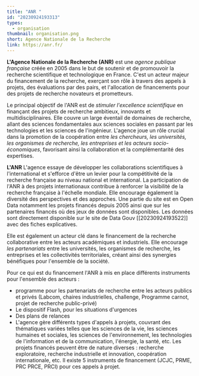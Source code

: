 ```yaml
---
title: "ANR "
id: "20230924193313"
types:
  - organisation
thumbnail: organisation.png
short: Agence Nationale de la Recherche
link: https://anr.fr/
---
```


**L'Agence Nationale de la Recherche (ANR)** est une *agence publique française* créée en 2005 dans le but de soutenir et de promouvoir la recherche scientifique et technologique en France. C'est un acteur majeur du financement de la recherche, exerçant son rôle à travers des appels à projets, des évaluations par des pairs, et l'allocation de financements pour des projets de recherche novateurs et prometteurs.

Le principal objectif de l'ANR est de *stimuler l'excellence scientifique* en finançant des projets de recherche ambitieux, innovants et multidisciplinaires. Elle couvre un large éventail de domaines de recherche, allant des sciences fondamentales aux sciences sociales en passant par les technologies et les sciences de l'ingénieur. L'agence joue un rôle crucial dans la promotion de la coopération entre *les chercheurs, les universités, les organismes de recherche, les entreprises et les acteurs socio-économiques*, favorisant ainsi la collaboration et la complémentarité des expertises.

**L'ANR** L'agence essaye de développer les collaborations scientifiques à l'international et s'efforce d'être un levier pour la compétitivité de la recherche française au niveau national et international. La participation de l'ANR à des projets internationaux contribue à renforcer la visibilité de la recherche française à l'échelle mondiale. Elle encourage également la diversité des perspectives et des approches. Une partie du site est en Open Data notamment les projets financés depuis 2005 ainsi que sur les partenaires financés où des jeux de données sont disponibles. Les données sont directement disponible sur le site de Data Gouv [[20230924193522]] avec des fiches explicatives. 

Elle est également un acteur clé dans le financement de la recherche collaborative entre les acteurs académiques et industriels. Elle encourage *les partenariats* entre les universités, les organismes de recherche, les entreprises et les collectivités territoriales, créant ainsi des synergies bénéfiques pour l'ensemble de la société.

Pour ce qui est du financement l'ANR à mis en place différents instruments pour l'ensemble des acteurs : 
* programme pour les partenariats de recherche entre les acteurs publics et privés (Labcom, chaires industrielles, challenge, Programme carnot, projet de recherche public-privé)
* Le dispositif Flash, pour les situations d'urgences
* Des plans de relances 
* L'agence gère différents types d'appels à projets, couvrant des thématiques variées telles que les sciences de la vie, les sciences humaines et sociales, les sciences de l'environnement, les technologies de l'information et de la communication, l'énergie, la santé, etc. Les projets financés peuvent être de nature diverses : recherche exploratoire, recherche industrielle et innovation, coopération internationale, etc. Il existe 5 instruments de financement (JCJC, PRME, PRC PRCE, PRCI) pour ces appels à projet.



